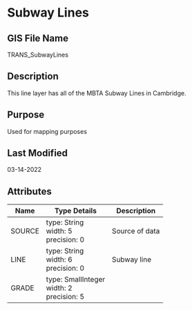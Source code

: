 # Subway Lines
## GIS File Name
TRANS_SubwayLines
## Description
<DIV STYLE="text-align:Left;"><DIV><DIV><P><SPAN>This line layer has all of the MBTA Subway Lines in Cambridge.</SPAN></P></DIV></DIV></DIV>

## Purpose
Used for mapping purposes
## Last Modified
03-14-2022
## Attributes
|Name|Type Details|Description|
|----|------------|-----------|
|SOURCE|type: String<br/>width: 5<br/>precision: 0|Source of data|
|LINE|type: String<br/>width: 6<br/>precision: 0|Subway line|
|GRADE|type: SmallInteger<br/>width: 2<br/>precision: 5||
